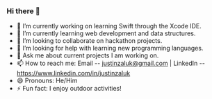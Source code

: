 ### Hi there 👋



- 🔭 I’m currently working on learning Swift through the Xcode IDE.
- 🌱 I’m currently learning web development and data structures.
- 👯 I’m looking to collaborate on hackathon projects.
- 🤔 I’m looking for help with learning new programming languages.
- 💬 Ask me about current projects I am working on.
- 📫 How to reach me: Email -- justinzaluk@gmail.com | LinkedIn -- https://www.linkedin.com/in/justinzaluk
- 😄 Pronouns: He/Him
- ⚡ Fun fact: I enjoy outdoor activities!
